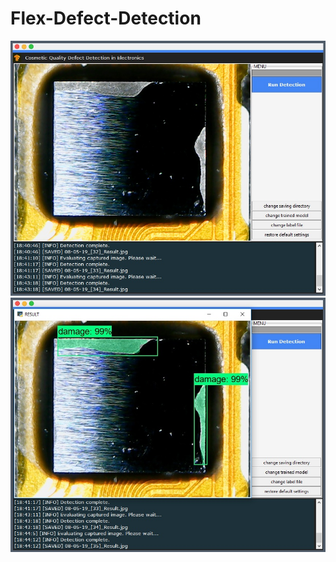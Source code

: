 # Flex-Defect-Detection

![alt text](https://raw.githubusercontent.com/jericovalino/Flex-Defect-Detection/master/assets/screenshot.jpg)
![alt text](https://raw.githubusercontent.com/jericovalino/Flex-Defect-Detection/master/assets/screenshot1.jpg)

